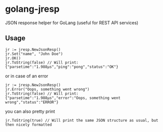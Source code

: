 # golang-jresp
JSON response helper for GoLang (useful for REST API services)

## Usage
```
jr := jresp.NewJsonResp()
jr.Set("name", "John Doe")
jr.OK()
jr.ToString(false) // Will print: {"parsetime":"1.988µs","ping":"pong","status":"OK"}
```

or in case of an error
```
jr := jresp.NewJsonResp()
jr.Error("Oops, something went wrong")
jr.ToString(false) // Will print:  {"parsetime":"1.988µs","error":"Oops, something went wrong","status":"ERROR"}
```

you can also pretty print
```
jr.ToString(true) // Will print the same JSON structure as usual, but then nicely formatted
```
